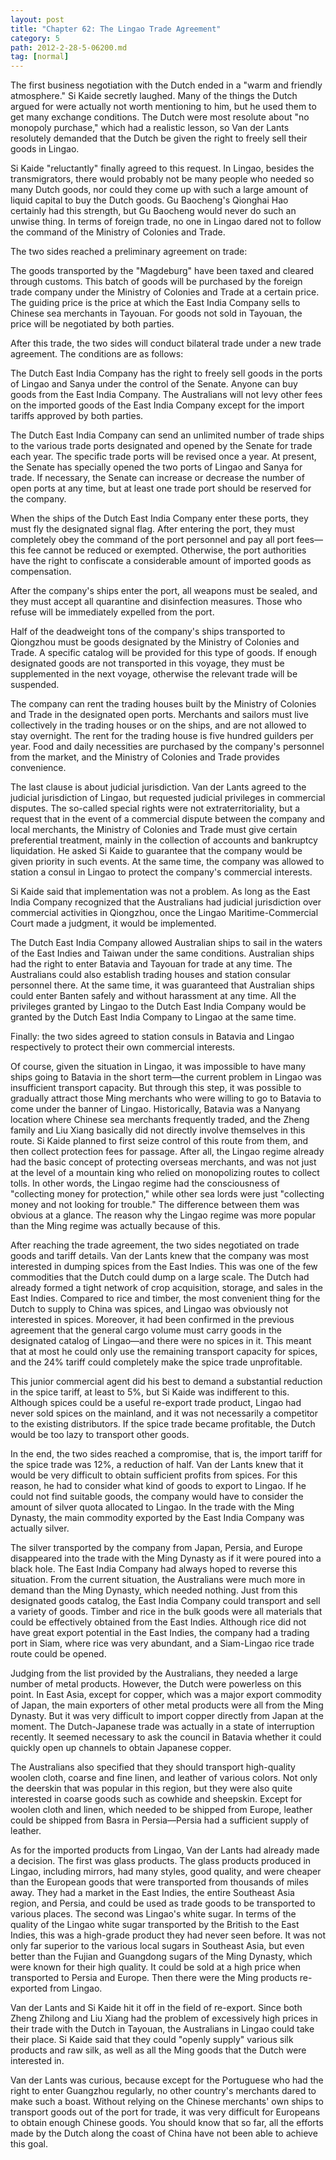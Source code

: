 ```yaml
---
layout: post
title: "Chapter 62: The Lingao Trade Agreement"
category: 5
path: 2012-2-28-5-06200.md
tag: [normal]
---
```


The first business negotiation with the Dutch ended in a "warm and friendly atmosphere." Si Kaide secretly laughed. Many of the things the Dutch argued for were actually not worth mentioning to him, but he used them to get many exchange conditions. The Dutch were most resolute about "no monopoly purchase," which had a realistic lesson, so Van der Lants resolutely demanded that the Dutch be given the right to freely sell their goods in Lingao.

Si Kaide "reluctantly" finally agreed to this request. In Lingao, besides the transmigrators, there would probably not be many people who needed so many Dutch goods, nor could they come up with such a large amount of liquid capital to buy the Dutch goods. Gu Baocheng's Qionghai Hao certainly had this strength, but Gu Baocheng would never do such an unwise thing. In terms of foreign trade, no one in Lingao dared not to follow the command of the Ministry of Colonies and Trade.

The two sides reached a preliminary agreement on trade:

The goods transported by the "Magdeburg" have been taxed and cleared through customs. This batch of goods will be purchased by the foreign trade company under the Ministry of Colonies and Trade at a certain price. The guiding price is the price at which the East India Company sells to Chinese sea merchants in Tayouan. For goods not sold in Tayouan, the price will be negotiated by both parties.

After this trade, the two sides will conduct bilateral trade under a new trade agreement. The conditions are as follows:

The Dutch East India Company has the right to freely sell goods in the ports of Lingao and Sanya under the control of the Senate. Anyone can buy goods from the East India Company. The Australians will not levy other fees on the imported goods of the East India Company except for the import tariffs approved by both parties.

The Dutch East India Company can send an unlimited number of trade ships to the various trade ports designated and opened by the Senate for trade each year. The specific trade ports will be revised once a year. At present, the Senate has specially opened the two ports of Lingao and Sanya for trade. If necessary, the Senate can increase or decrease the number of open ports at any time, but at least one trade port should be reserved for the company.

When the ships of the Dutch East India Company enter these ports, they must fly the designated signal flag. After entering the port, they must completely obey the command of the port personnel and pay all port fees—this fee cannot be reduced or exempted. Otherwise, the port authorities have the right to confiscate a considerable amount of imported goods as compensation.

After the company's ships enter the port, all weapons must be sealed, and they must accept all quarantine and disinfection measures. Those who refuse will be immediately expelled from the port.

Half of the deadweight tons of the company's ships transported to Qiongzhou must be goods designated by the Ministry of Colonies and Trade. A specific catalog will be provided for this type of goods. If enough designated goods are not transported in this voyage, they must be supplemented in the next voyage, otherwise the relevant trade will be suspended.

The company can rent the trading houses built by the Ministry of Colonies and Trade in the designated open ports. Merchants and sailors must live collectively in the trading houses or on the ships, and are not allowed to stay overnight. The rent for the trading house is five hundred guilders per year. Food and daily necessities are purchased by the company's personnel from the market, and the Ministry of Colonies and Trade provides convenience.

The last clause is about judicial jurisdiction. Van der Lants agreed to the judicial jurisdiction of Lingao, but requested judicial privileges in commercial disputes. The so-called special rights were not extraterritoriality, but a request that in the event of a commercial dispute between the company and local merchants, the Ministry of Colonies and Trade must give certain preferential treatment, mainly in the collection of accounts and bankruptcy liquidation. He asked Si Kaide to guarantee that the company would be given priority in such events. At the same time, the company was allowed to station a consul in Lingao to protect the company's commercial interests.

Si Kaide said that implementation was not a problem. As long as the East India Company recognized that the Australians had judicial jurisdiction over commercial activities in Qiongzhou, once the Lingao Maritime-Commercial Court made a judgment, it would be implemented.

The Dutch East India Company allowed Australian ships to sail in the waters of the East Indies and Taiwan under the same conditions. Australian ships had the right to enter Batavia and Tayouan for trade at any time. The Australians could also establish trading houses and station consular personnel there. At the same time, it was guaranteed that Australian ships could enter Banten safely and without harassment at any time. All the privileges granted by Lingao to the Dutch East India Company would be granted by the Dutch East India Company to Lingao at the same time.

Finally: the two sides agreed to station consuls in Batavia and Lingao respectively to protect their own commercial interests.

Of course, given the situation in Lingao, it was impossible to have many ships going to Batavia in the short term—the current problem in Lingao was insufficient transport capacity. But through this step, it was possible to gradually attract those Ming merchants who were willing to go to Batavia to come under the banner of Lingao. Historically, Batavia was a Nanyang location where Chinese sea merchants frequently traded, and the Zheng family and Liu Xiang basically did not directly involve themselves in this route. Si Kaide planned to first seize control of this route from them, and then collect protection fees for passage. After all, the Lingao regime already had the basic concept of protecting overseas merchants, and was not just at the level of a mountain king who relied on monopolizing routes to collect tolls. In other words, the Lingao regime had the consciousness of "collecting money for protection," while other sea lords were just "collecting money and not looking for trouble." The difference between them was obvious at a glance. The reason why the Lingao regime was more popular than the Ming regime was actually because of this.

After reaching the trade agreement, the two sides negotiated on trade goods and tariff details. Van der Lants knew that the company was most interested in dumping spices from the East Indies. This was one of the few commodities that the Dutch could dump on a large scale. The Dutch had already formed a tight network of crop acquisition, storage, and sales in the East Indies. Compared to rice and timber, the most convenient thing for the Dutch to supply to China was spices, and Lingao was obviously not interested in spices. Moreover, it had been confirmed in the previous agreement that the general cargo volume must carry goods in the designated catalog of Lingao—and there were no spices in it. This meant that at most he could only use the remaining transport capacity for spices, and the 24% tariff could completely make the spice trade unprofitable.

This junior commercial agent did his best to demand a substantial reduction in the spice tariff, at least to 5%, but Si Kaide was indifferent to this. Although spices could be a useful re-export trade product, Lingao had never sold spices on the mainland, and it was not necessarily a competitor to the existing distributors. If the spice trade became profitable, the Dutch would be too lazy to transport other goods.

In the end, the two sides reached a compromise, that is, the import tariff for the spice trade was 12%, a reduction of half. Van der Lants knew that it would be very difficult to obtain sufficient profits from spices. For this reason, he had to consider what kind of goods to export to Lingao. If he could not find suitable goods, the company would have to consider the amount of silver quota allocated to Lingao. In the trade with the Ming Dynasty, the main commodity exported by the East India Company was actually silver.

The silver transported by the company from Japan, Persia, and Europe disappeared into the trade with the Ming Dynasty as if it were poured into a black hole. The East India Company had always hoped to reverse this situation. From the current situation, the Australians were much more in demand than the Ming Dynasty, which needed nothing. Just from this designated goods catalog, the East India Company could transport and sell a variety of goods. Timber and rice in the bulk goods were all materials that could be effectively obtained from the East Indies. Although rice did not have great export potential in the East Indies, the company had a trading port in Siam, where rice was very abundant, and a Siam-Lingao rice trade route could be opened.

Judging from the list provided by the Australians, they needed a large number of metal products. However, the Dutch were powerless on this point. In East Asia, except for copper, which was a major export commodity of Japan, the main exporters of other metal products were all from the Ming Dynasty. But it was very difficult to import copper directly from Japan at the moment. The Dutch-Japanese trade was actually in a state of interruption recently. It seemed necessary to ask the council in Batavia whether it could quickly open up channels to obtain Japanese copper.

The Australians also specified that they should transport high-quality woolen cloth, coarse and fine linen, and leather of various colors. Not only the deerskin that was popular in this region, but they were also quite interested in coarse goods such as cowhide and sheepskin. Except for woolen cloth and linen, which needed to be shipped from Europe, leather could be shipped from Basra in Persia—Persia had a sufficient supply of leather.

As for the imported products from Lingao, Van der Lants had already made a decision. The first was glass products. The glass products produced in Lingao, including mirrors, had many styles, good quality, and were cheaper than the European goods that were transported from thousands of miles away. They had a market in the East Indies, the entire Southeast Asia region, and Persia, and could be used as trade goods to be transported to various places. The second was Lingao's white sugar. In terms of the quality of the Lingao white sugar transported by the British to the East Indies, this was a high-grade product they had never seen before. It was not only far superior to the various local sugars in Southeast Asia, but even better than the Fujian and Guangdong sugars of the Ming Dynasty, which were known for their high quality. It could be sold at a high price when transported to Persia and Europe. Then there were the Ming products re-exported from Lingao.

Van der Lants and Si Kaide hit it off in the field of re-export. Since both Zheng Zhilong and Liu Xiang had the problem of excessively high prices in their trade with the Dutch in Tayouan, the Australians in Lingao could take their place. Si Kaide said that they could "openly supply" various silk products and raw silk, as well as all the Ming goods that the Dutch were interested in.

Van der Lants was curious, because except for the Portuguese who had the right to enter Guangzhou regularly, no other country's merchants dared to make such a boast. Without relying on the Chinese merchants' own ships to transport goods out of the port for trade, it was very difficult for Europeans to obtain enough Chinese goods. You should know that so far, all the efforts made by the Dutch along the coast of China have not been able to achieve this goal.